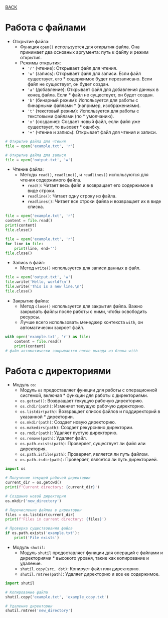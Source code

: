 [BACK](./README.md)

# Работа с файлами

* Открытие файла:
    * Функция `open()` используется для открытия файла. Она принимает два основных аргумента: путь к файлу и режим открытия.
    * Режимы открытия:
        * `'r'` (чтение): Открывает файл для чтения.
        * `'w'` (запись): Открывает файл для записи. Если файл существует, его * содержимое будет перезаписано. Если файл не существует, он будет создан.
        * `'a'` (добавление): Открывает файл для добавления данных в конец файла. Если * файл не существует, он будет создан.
        * `'b'` (бинарный режим): Используется для работы с бинарными файлами * (например, изображениями).
        * `'t'` (текстовый режим): Используется для работы с текстовыми файлами (по * умолчанию).
        * `'x'` (создание): Создает новый файл, если файл уже существует, то вызовет * ошибку.
        * `'+'` (чтение и запись): Открывает файл для чтения и записи.

```python
# Открытие файла для чтения
file = open('example.txt', 'r')

# Открытие файла для записи
file = open('output.txt', 'w')
```

* Чтение файла:
    * Методы `read()`, `readline()`, и `readlines()` используются для чтения содержимого файла.
        * `read()`: Читает весь файл и возвращает его содержимое в виде строки.
        * `readline()`: Читает одну строку из файла.
        * `readlines()`: Читает все строки файла и возвращает их в виде списка.

```python
file = open('example.txt', 'r')
content = file.read()
print(content)
file.close()

file = open('example.txt', 'r')
for line in file:
    print(line, end='')
file.close()
```

* Запись в файл:
    * Метод `write()` используется для записи данных в файл.

```python
file = open('output.txt', 'w')
file.write('Hello, world!\n')
file.write('This is a new line.\n')
file.close()
```

* Закрытие файла:
    * Метод `close()` используется для закрытия файла. Важно закрывать файлы после  работы с ними, чтобы освободить ресурсы.
    * Лучше всего использовать менеджер контекста `with`, он автоматически закроет файл.

```python
with open('example.txt', 'r') as file:
    content = file.read()
    print(content)
# файл автоматически закрывается после выхода из блока with
```

# Работа с директориями

* Модуль `os`:
    * Модуль `os` предоставляет функции для работы с операционной системой, включая * функции для работы с директориями.
    * `os.getcwd()`: Возвращает текущую рабочую директорию.
    * `os.chdir(path)`: Изменяет текущую рабочую директорию.
    * `os.listdir(path)`: Возвращает список файлов и поддиректорий в указанной * директории.
    * `os.mkdir(path)`: Создает новую директорию.
    * `os.makedirs(path)`: Создает рекурсивно директории.
    * `os.rmdir(path)`: Удаляет пустую директорию.
    * `os.remove(path)`: Удаляет файл.
    * `os.path.exists(path)`: Проверяет, существует ли файл или директория.
    * `os.path.isfile(path)`: Проверяет, является ли путь файлом.
    * `os.path.isdir(path)`: Проверяет, является ли путь директорией.

```python
import os

# Получение текущей рабочей директории
current_dir = os.getcwd()
print(f'Current directory: {current_dir}')

# Создание новой директории
os.mkdir('new_directory')

# Перечисление файлов в директории
files = os.listdir(current_dir)
print(f'Files in current directory: {files}')

# Проверка существования файла
if os.path.exists('example.txt'):
    print('File exists')
```

* Модуль `shutil`:
    * Модуль `shutil` предоставляет функции для операций с файлами и директориями * высокого уровня, такие как копирование и удаление.
    * `shutil.copy(src, dst)`: Копирует файл или директорию.
    * `shutil.rmtree(path)`: Удаляет директорию и все ее содержимое.

```python
import shutil

# Копирование файла
shutil.copy('example.txt', 'example_copy.txt')

# Удаление директории
shutil.rmtree('new_directory')
```
